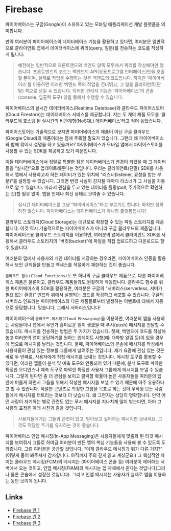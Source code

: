 # Firebase

파이어베이스는 구글(Google)이 소유하고 있는 모바일 애플리케이션 개발 플랫폼을 의미합니다.

만약 여러분이 파이어베이스의 데이터베이스 기능을 활용하고 있다면, 여러분은 일반적으로 클라이언트 앱에서 데이터베이스에 쿼리(query, 질문)를 전송하는 코드를 작성하게 됩니다.

> 예전에는 일반적으로 프론트엔드와 백엔드 양쪽 모두에서 쿼리를 작성해야만 했습니다. 프론트엔드의 코드는 백엔드의 API(응용프로그램 인터페이스)만을 호출할 뿐이며, 실제로 작업을 수행하는 것은 백엔드의 코드입니다. 하지만 ‘파이어베이스’를 이용하면 이러한 백엔드 쪽의 작업을 건너뛰고, 그 일을 클라이언트(단말) 쪽으로 넘길 수 있습니다. 이러한 관리자 기능은 ‘파이어베이스’의 콘솔(console, 입출력 도구) 창을 통해서 수행할 수 있습니다.  

파이어베이스의 실시간 데이터베이스(Realtime Database)와 클라우드 파이어스토어(Cloud Firestore)는 데이터베이스 서비스를 제공합니다. 저는 두 개의 제품 모두를 ‘클라우드에 호스팅 된 실시간의 비관계형(NoSQL) 데이터베이스’라고 적어 놓았습니다.

파이어스토어는 기술적으로 보자면 파이어베이스의 제품이 아닌 구글 클라우드(Google Cloud)의 제품이라는 점에 주목할 필요가 있습니다. 그런데 왜 파이어베이스와 함께 묶어서 설명을 하고 있을까요? 파이어베이스가 모바일 앱에서 파이어스토어를 사용할 수 있는 SDK를 제공하고 있기 때문입니다. 

이들 데이터베이스에서 정말로 특별한 점은 데이터베이스가 변경이 되었을 때 그 데이터들을 “실시간”으로 업데이트해준다는 것입니다. 우리는 클라이언트(단말) SDK를 사용해서 앱에서 사용하고자 하는 데이터가 있는 위치에 “리스너(listener, 요청을 받는 부분)”를 설정할 수 있습니다. 그러면 변경 사실이 감지될 때마다 리스너가 그 사실을 자동으로 알 수 있습니다. 따라서 관심을 두고 있는 데이터를 폴링(poll, 주기적으로 확인하는 것)할 필요 없이, 앱을 언제나 최신 상태로 보여줄 수 있습니다.

> 실시간 데이터베이스를 그냥 “파이어베이스”라고 부르기도 합니다. 하지만 정확하진 않습니다. 파이어베이스는 데이터베이스가 아니라 플랫폼입니다!

클라우드 스토리지(Cloud Storage)는 대규모로 확장할 수 있는 파일 스토리지를 제공합니다. 이것 역시 기술적으로는 파이어베이스가 아니라 구글 클라우드의 제품입니다. 파이어베이스용 클라우드 스토리지를 이용하면, 여러분의 앱에서 클라이언트 SDK를 사용해서 클라우드 스토리지의 “버킷(bucket)”에 파일을 직접 업로드하고 다운로드도 할 수 있습니다.

여러분의 앱에서 사용자의 개인 데이터를 저장하는 경우라면, 파이어베이스 인증을 활용해서 보안 규칙들을 만들고 액세스를 적절하게 제한하는 것이 좋습니다.

`클라우드 함수(Cloud Functions)`도 또 하나의 구글 클라우드 제품으로, 다른 파이어베이스 제품은 물론이고, 클라우드 제품들과도 원활하게 작동합니다. 클라우드 함수를 위한 파이어베이스의 SDK를 활용하면, 여러분은 구글의 “서버리스(serverless, 서버가 필요 없는 환경)” 인프라 위에서 실행되는 코드를 작성하고 배포할 수 있습니다. 구글의 서버리스 인프라는 파이어베이스의 다른 제품들로부터 발생하는 이벤트에 대해서 자동으로 응답합니다. 맞습니다, 그래서 서버리스입니다!

파이어베이스의 `클라우드 메시징(Cloud Messaging)`을 이용하면, 여러분의 앱을 사용하는 사람들이나 앱에서 무언가 흥미로운 일이 생겼을 때 푸시(push) 메시지를 전달할 수 있습니다. 메시지를 전송하는 방법은 두 가지가 있습니다. 첫째, 백엔드에 코드를 작성해 놓고 여러분의 앱이 응답하기를 원하는 업데이트 사항(예: 대화방 알림 등)이 있을 경우에 앱으로 메시지를 날리는 것입니다. 둘째, 파이어베이스의 콘솔에 메시지를 작성해서 사용자들이 관심 있는 정보를 그들에게 날려주는 것입니다. 제가 요즘에 관심 있는 것은 바로 두 번째로, 사용자에게 직접 메시지를 보내는 것입니다. 메시징 도구를 활용할 수 있다면, 이러한 앱들이 분석 및 예측 도구와 연동되어 있기 때문에, 분석 도구로 파악한 특정한 오디언스나 예측 도구로 파악한 특정한 사용자 그룹에게 메시지를 보낼 수 있습니다. 그렇게 된다면 좀 더 관심을 보이고 클릭할 확률이 높은 사용자들을 여러분의 앱 안에 머물게 하면서 그들을 위해서 작성한 메시지를 보낼 수 있기 때문에 아주 유용하다고 할 수 있습니다. 적절한 콘텐츠로 특정한 그룹을 목표로 하는 것이 무작정 모든 사람들에게 메시지를 터트리는 것보다 더 낫습니다. 왜 그런지는 상당히 명확합니다. 만약 어떤 사람이 자기와는 별로 관련도 없는 푸시 메시지를 지나치게 많이 받는다면, 아마 그 사람의 표정은 아래 사진과 같을 것입니다.

> 사용자들에게는 그들과 관련이 있고, 받아보고 싶어하는 메시지만 보내세요. 그것도 적당한 주기를 유지하는 것이 좋습니다.

파이어베이스 인앱 메시징(In-App Messaging)은 사용자들에게 맞춤화 된 타깃 메시지를 보여줘서 그들로 하여금 여러분이 만든 앱의 핵심 기능들을 사용해 볼 수 있도록 도와줍니다. 그럼 여러분은 궁금할 것입니다. “이게 클라우드 메시징과 뭐가 다른 거지?” (이렇게 물어 봐주셔서 감사합니다. 아직까지 주의 깊게 읽고 계셨군요!) 그 핵심적인 차이는 클라우드 메시징(FCM)의 메시지는 (파이어베이스 콘솔 등) 여러분이 제어하는 서버에서 오는 것이고, 인앱 메시징(FIAM)의 메시지는 앱 자체에서 온다는 것입니다(그러나 물론 콘솔에서 설정한 것입니다). 그리고 인앱 메시지는 사용자가 실제로 앱을 이용하는 동안 보이게 됩니다.

## Links

- [Firebase 란 1](https://blog.wishket.com/%ED%8C%8C%EC%9D%B4%EC%96%B4%EB%B2%A0%EC%9D%B4%EC%8A%A4firebase%EB%9E%80-%EB%AC%B4%EC%97%87%EC%9D%B8%EA%B0%80-%ED%8C%8C%EC%9D%B4%EC%96%B4%EB%B2%A0%EC%9D%B4%EC%8A%A4-%EC%8B%AC%EC%B8%B5-%ED%83%90/)
- [Firebase 란 2](https://blog.wishket.com/%ED%8C%8C%EC%9D%B4%EC%96%B4%EB%B2%A0%EC%9D%B4%EC%8A%A4firebase%EB%9E%80-%EB%AC%B4%EC%97%87%EC%9D%B8%EA%B0%80-%ED%8C%8C%EC%9D%B4%EC%96%B4%EB%B2%A0%EC%9D%B4%EC%8A%A4-%EC%8B%AC%EC%B8%B5-%ED%83%90-2/)
- [Firebase 란 3](https://blog.wishket.com/%ED%8C%8C%EC%9D%B4%EC%96%B4%EB%B2%A0%EC%9D%B4%EC%8A%A4firebase%EB%9E%80-%EB%AC%B4%EC%97%87%EC%9D%B8%EA%B0%80-%ED%8C%8C%EC%9D%B4%EC%96%B4%EB%B2%A0%EC%9D%B4%EC%8A%A4-%EC%8B%AC%EC%B8%B5-%ED%83%90-3/)
